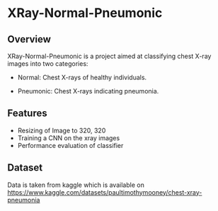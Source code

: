 # XRay-Normal-Pneumonic

## Overview
XRay-Normal-Pneumonic is a project aimed at classifying chest X-ray images into two categories:

- Normal: Chest X-rays of healthy individuals.

- Pneumonic: Chest X-rays indicating pneumonia.

## Features
- Resizing of Image to 320, 320
- Training a CNN on the xray images 
- Performance evaluation of classifier

## Dataset 
Data is taken from kaggle which is available on https://www.kaggle.com/datasets/paultimothymooney/chest-xray-pneumonia